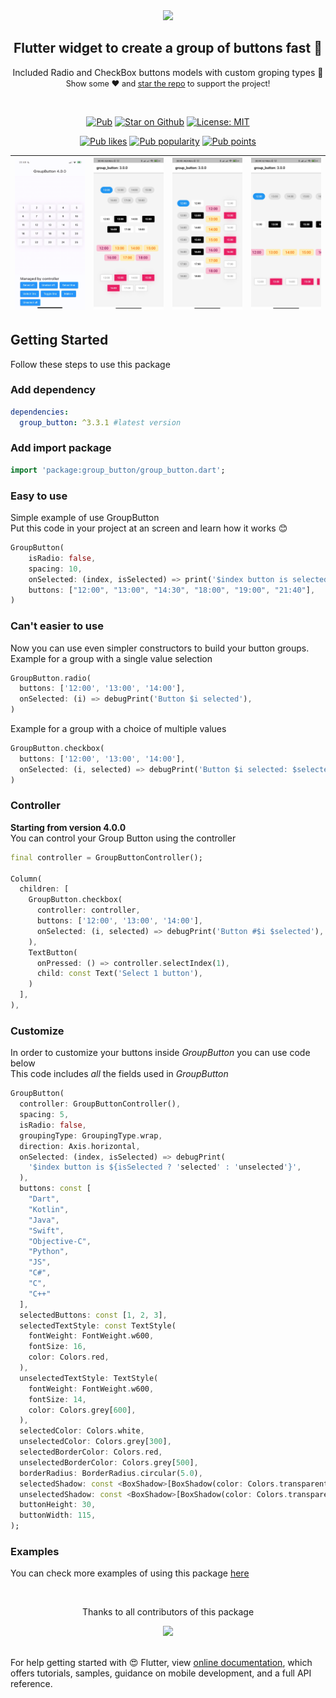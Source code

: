 <div align="center">
  <img src="https://github.com/Frezyx/group_button/blob/master/example/rep_files/logo.png?raw=true" width="500px">
</div>
<h2 align="center">Flutter widget to create a group of buttons fast 🚀</h2>
<p align="center">
   Included Radio and CheckBox buttons models with custom groping types 🤤
   <br>
   <span style="font-size: 0.9em"> Show some ❤️ and <a href="https://github.com/Frezyx/group_button">star the repo</a> to support the project! </span>
</p>
<br>

<p align="center">
<!--   <a href="https://travis-ci.com/Frezyx/group_button"><img src="https://travis-ci.com/Frezyx/group_button.svg?branch=master" alt="Build info"></a> -->
  <a href="https://pub.dev/packages/group_button"><img src="https://img.shields.io/pub/v/group_button.svg" alt="Pub"></a>
  <a href="https://github.com/Frezyx/group_button"><img src="https://img.shields.io/github/stars/Frezyx/group_button.svg?style=flat&logo=github&label=stars" alt="Star on Github"></a>
  <a href="https://opensource.org/licenses/MIT"><img src="https://img.shields.io/badge/license-MIT-blue.svg" alt="License: MIT"></a>
</p>
<p align="center">
  <a href="https://pub.dev/packages/group_button/score"><img src="https://badges.bar/group_button/likes" alt="Pub likes"></a>
  <a href="https://pub.dev/packages/group_button/score"><img src="https://badges.bar/group_button/popularity" alt="Pub popularity"></a>
  <a href="https://pub.dev/packages/group_button/score"><img src="https://badges.bar/group_button/pub%20points" alt="Pub points"></a>
</p>

| ![Image](example/rep_files/example_v4.gif) | ![Image](example/rep_files/ex2.jpg) | ![Image](example/rep_files/ex3.jpg) | ![Image](example/rep_files/ex1.jpg) | 
| :------------: | :------------: | :------------: | :------------: |

## Getting Started
Follow these steps to use this package

### Add dependency

```yaml
dependencies:
  group_button: ^3.3.1 #latest version
```

### Add import package

```dart
import 'package:group_button/group_button.dart';
```

### Easy to use
Simple example of use GroupButton<br>
Put this code in your project at an screen and learn how it works 😊

```dart
GroupButton(
    isRadio: false,
    spacing: 10,
    onSelected: (index, isSelected) => print('$index button is selected'),
    buttons: ["12:00", "13:00", "14:30", "18:00", "19:00", "21:40"],
)
```

### Can't easier to use
Now you can use even simpler constructors to build your button groups. <br>
Example for a group with a single value selection
```dart
GroupButton.radio(
  buttons: ['12:00', '13:00', '14:00'],
  onSelected: (i) => debugPrint('Button $i selected'),
)
```

Example for a group with a choice of multiple values
```dart
GroupButton.checkbox(
  buttons: ['12:00', '13:00', '14:00'],
  onSelected: (i, selected) => debugPrint('Button $i selected: $selected'),
)
```

### Controller
**Starting from version 4.0.0** <br>
You can control your Group Button using the controller

```dart
final controller = GroupButtonController();

Column(
  children: [
    GroupButton.checkbox(
      controller: controller,
      buttons: ['12:00', '13:00', '14:00'],
      onSelected: (i, selected) => debugPrint('Button #$i $selected'),
    ),
    TextButton(
      onPressed: () => controller.selectIndex(1),
      child: const Text('Select 1 button'),
    )
  ],
),
```

### Customize
In order to customize your buttons inside *GroupButton* you can use code below</br>
This code includes *all* the fields used in *GroupButton*

```dart
GroupButton(
  controller: GroupButtonController(),
  spacing: 5,
  isRadio: false,
  groupingType: GroupingType.wrap,
  direction: Axis.horizontal,
  onSelected: (index, isSelected) => debugPrint(
    '$index button is ${isSelected ? 'selected' : 'unselected'}',
  ),
  buttons: const [
    "Dart",
    "Kotlin",
    "Java",
    "Swift",
    "Objective-C",
    "Python",
    "JS",
    "C#",
    "C",
    "C++"
  ],
  selectedButtons: const [1, 2, 3],
  selectedTextStyle: const TextStyle(
    fontWeight: FontWeight.w600,
    fontSize: 16,
    color: Colors.red,
  ),
  unselectedTextStyle: TextStyle(
    fontWeight: FontWeight.w600,
    fontSize: 14,
    color: Colors.grey[600],
  ),
  selectedColor: Colors.white,
  unselectedColor: Colors.grey[300],
  selectedBorderColor: Colors.red,
  unselectedBorderColor: Colors.grey[500],
  borderRadius: BorderRadius.circular(5.0),
  selectedShadow: const <BoxShadow>[BoxShadow(color: Colors.transparent)],
  unselectedShadow: const <BoxShadow>[BoxShadow(color: Colors.transparent)],
  buttonHeight: 30,
  buttonWidth: 115,
);
```

### Examples

You can check more examples of using this package [here](example/lib)

<br>
<div align="center" >
  <p>Thanks to all contributors of this package</p>
  <a href="https://github.com/Frezyx/group_button/graphs/contributors">
    <img src="https://contrib.rocks/image?repo=Frezyx/group_button" />
  </a>
</div>
<br>

For help getting started with 😍 Flutter, view
[online documentation](https://flutter.dev/docs), which offers tutorials, 
samples, guidance on mobile development, and a full API reference.


